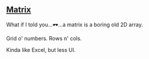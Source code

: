 ## [Matrix](#matrix)

What if I told you...🕶...a matrix is a boring old 2D array.

Grid o' numbers. Rows n' cols.

Kinda like Excel, but less UI.

